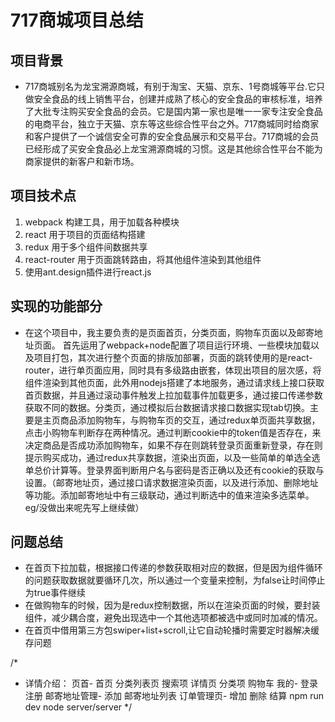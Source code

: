 # 717商城项目总结
## 项目背景
* 717商城别名为龙宝溯源商城，有别于淘宝、天猫、京东、1号商城等平台.它只做安全食品的线上销售平台，创建并成熟了核心的安全食品的审核标准，培养了大批专注购买安全食品的会员。它是国内第一家也是唯一一家专注安全食品的电商平台，独立于天猫、京东等这些综合性平台之外。717商城同时给商家和客户提供了一个诚信安全可靠的安全食品展示和交易平台。717商城的会员已经形成了买安全食品必上龙宝溯源商城的习惯。这是其他综合性平台不能为商家提供的新客户和新市场。
## 项目技术点
1. webpack 构建工具，用于加载各种模块
2. react 用于项目的页面结构搭建
3. redux 用于多个组件间数据共享
4. react-router 用于页面跳转路由，将其他组件渲染到其他组件
5. 使用ant.design插件进行react.js
## 实现的功能部分
* 在这个项目中，我主要负责的是页面首页，分类页面，购物车页面以及邮寄地址页面。
首先运用了webpack+node配置了项目运行环境、一些模块加载以及项目打包，其次进行整个页面的排版加部署，页面的跳转使用的是react-router，进行单页面应用，同时具有多级路由嵌套，体现出项目的层次感，将组件渲染到其他页面，此外用nodejs搭建了本地服务，通过请求线上接口获取首页数据，并且通过滚动事件触发上拉加载事件加载更多，通过接口传递参数获取不同的数据。分类页，通过模拟后台数据请求接口数据实现tab切换。主要是主页商品添加购物车，与购物车页的交互，通过redux单页面共享数据，点击小购物车判断存在两种情况。通过判断cookie中的token值是否存在，来决定商品是否成功添加购物车，如果不存在则跳转登录页面重新登录，存在则提示购买成功，通过redux共享数据，渲染出页面，以及一些简单的单选全选单总价计算等。登录界面判断用户名与密码是否正确以及还有cookie的获取与设置。（邮寄地址页，通过接口请求数据渲染页面，以及进行添加、删除地址等功能。添加邮寄地址中有三级联动，通过判断选中的值来渲染多选菜单。eg/没做出来呢先写上继续做）
## 问题总结
* 在首页下拉加载，根据接口传递的参数获取相对应的数据，但是因为组件循环的问题获取数据就要循环几次，所以通过一个变量来控制，为false让时间停止为true事件继续
* 在做购物车的时候，因为是redux控制数据，所以在渲染页面的时候，要封装组件，减少耦合度，避免出现选中一个其他选项都被选中或同时加减的情况。
* 在首页中借用第三方包swiper+list+scroll,让它自动轮播时需要定时器解决缓存问题
 
/*
 * 详情介绍：
    页首-
       首页
       分类列表页
       搜索项
       详情页
       分类项
       购物车
       我的-
           登录
           注册
        邮寄地址管理-
                   添加
                   邮寄地址列表
        订单管理页-
                增加
                删除
                结算
 npm run dev 
 node server/server
*/
